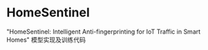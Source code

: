 # HomeSentinel

"HomeSentinel: Intelligent Anti-fingerprinting for IoT Traffic in Smart Homes" 模型实现及训练代码
